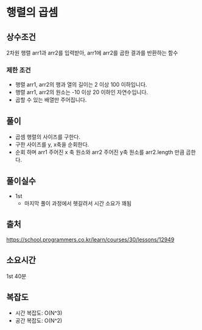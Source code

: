 # 행렬의 곱셈

## 상수조건
2차원 행렬 arr1과 arr2를 입력받아, arr1에 arr2를 곱한 결과를 반환하는 함수

### 제한 조건
- 행렬 arr1, arr2의 행과 열의 길이는 2 이상 100 이하입니다.
- 행렬 arr1, arr2의 원소는 -10 이상 20 이하인 자연수입니다.
- 곱할 수 있는 배열만 주어집니다.

## 풀이
- 곱셈 행렬의 사이즈를 구한다.
- 구한 사이즈를 y, x축을 순회한다.
- 순회 하며 arr1 주어진 x 축 원소와 arr2 주어진 y축 원소를 arr2.length 만큼 곱한다.

## 풀이실수

- 1st
    - 마지막 풀이 과정에서 헷갈려서 시간 소요가 꽤됨

## 출처
https://school.programmers.co.kr/learn/courses/30/lessons/12949


## 소요시간
1st 40분

## 복잡도
- 시간 복잡도: O(N^3)
- 공간 복잡도: O(N^2)
